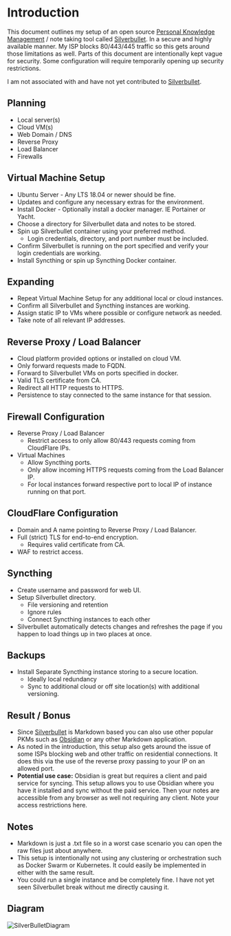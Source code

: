 # Introduction

This document outlines my setup of an open source [Personal Knowledge Management](https://en.wikipedia.org/wiki/Personal_knowledge_management) / note taking tool called [Silverbullet](https://github.com/silverbulletmd/silverbullet). In a secure and highly available manner. My ISP blocks 80/443/445 traffic so this gets around those limitations as well. Parts of this document are intentionally kept vague for security. Some configuration will require temporarily opening up security restrictions.

I am not associated with and have not yet contributed to [Silverbullet](https://github.com/silverbulletmd/silverbullet).

## Planning
- Local server(s)
- Cloud VM(s)
- Web Domain / DNS
- Reverse Proxy
- Load Balancer
- Firewalls

## Virtual Machine Setup
- Ubuntu Server - Any LTS 18.04 or newer should be fine.
- Updates and configure any necessary extras for the environment.
- Install Docker - Optionally install a docker manager. IE Portainer or Yacht.
- Choose a directory for Silverbullet data and notes to be stored.
- Spin up Silverbullet container using your preferred method.
  - Login credentials, directory, and port number must be included.
- Confirm Silverbullet is running on the port specified and verify your login credentials are working.
- Install Syncthing or spin up Syncthing Docker container.

## Expanding
- Repeat Virtual Machine Setup for any additional local or cloud instances.
- Confirm all Silverbullet and Syncthing instances are working.
- Assign static IP to VMs where possible or configure network as needed.
- Take note of all relevant IP addresses.

## Reverse Proxy / Load Balancer
- Cloud platform provided options or installed on cloud VM.
- Only forward requests made to FQDN.
- Forward to Silverbullet VMs on ports specified in docker.
- Valid TLS certificate from CA.
- Redirect all HTTP requests to HTTPS.
- Persistence to stay connected to the same instance for that session.

## Firewall Configuration
- Reverse Proxy / Load Balancer
  - Restrict access to only allow 80/443 requests coming from CloudFlare IPs.
- Virtual Machines 
  - Allow Syncthing ports.
  - Only allow incoming HTTPS requests coming from the Load Balancer IP.
  - For local instances forward respective port to local IP of instance running on that port.

## CloudFlare Configuration
- Domain and A name pointing to Reverse Proxy / Load Balancer.
- Full (strict) TLS for end-to-end encryption.
  - Requires valid certificate from CA.
- WAF to restrict access.

## Syncthing
- Create username and password for web UI.
- Setup Silverbullet directory.
  - File versioning and retention
  - Ignore rules
  - Connect Syncthing instances to each other
- Silverbullet automatically detects changes and refreshes the page if you happen to load things up in two places at once.

## Backups
- Install Separate Syncthing instance storing to a secure location.
  - Ideally local redundancy
  - Sync to additional cloud or off site location(s) with additional versioning.

## Result / Bonus 
- Since [Silverbullet](https://github.com/silverbulletmd/silverbullet) is Markdown based you can also use other popular PKMs such as [Obsidian](https://obsidian.md/) or any other Markdown application. 
- As noted in the introduction, this setup also gets around the issue of some ISPs blocking web and other traffic on residential connections. It does this via the use of the reverse proxy passing to your IP on an allowed port.
- **Potential use case:** Obsidian is great but requires a client and paid service for syncing. This setup allows you to use Obsidian where you have it installed and sync without the paid service. Then your notes are accessible from any browser as well not requiring any client. Note your access restrictions here.

## Notes
- Markdown is just a .txt file so in a worst case scenario you can open the raw files just about anywhere.
- This setup is intentionally not using any clustering or orchestration such as Docker Swarm or Kubernetes. It could easily be implemented in either with the same result.
- You could run a single instance and be completely fine. I have not yet seen Silverbullet break without me directly causing it.

## Diagram
![SilverBulletDiagram](https://github.com/Dzzs/Markdown-Notes/assets/11656216/43a8949f-7b08-4b14-88c4-e053ae8a2c6a)
